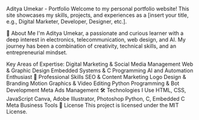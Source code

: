 Aditya Umekar - Portfolio
Welcome to my personal portfolio website! This site showcases my skills, projects, and experiences as a [insert your title, e.g., Digital Marketer, Developer, Designer, etc.].

🌟 About Me
I'm Aditya Umekar, a passionate and curious learner with a deep interest in electronics, telecommunication, web design, and AI. My journey has been a combination of creativity, technical skills, and an entrepreneurial mindset.

Key Areas of Expertise:
Digital Marketing & Social Media Management
Web & Graphic Design
Embedded Systems & C Programming
AI and Automation Enthusiast
💼 Professional Skills
SEO & Content Marketing
Logo Design & Branding
Motion Graphics & Video Editing
Python Programming & Bot Development
Meta Ads Management
🛠 Technologies I Use
HTML, CSS, JavaScript
Canva, Adobe Illustrator, Photoshop
Python, C, Embedded C
Meta Business Tools
📝 License
This project is licensed under the MIT License.
